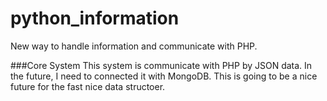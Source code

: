 python_information
==================

New way to handle information and communicate with PHP. 

###Core System
This system is communicate with PHP by JSON data. In the future, I need to connected it with MongoDB. This is going to be a nice future for the fast nice data structoer. 

